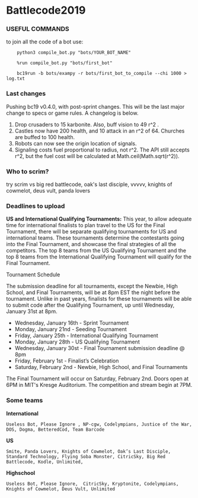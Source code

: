 # Battlecode2019

### USEFUL COMMANDS
to join all the code of a bot use:


        python3 compile_bot.py "bots/YOUR_BOT_NAME"
        
        %run compile_bot.py "bots/first_bot"
        
        bc19run -b bots/exampy -r bots/first_bot_to_compile --chi 1000 > log.txt

        
### Last changes

Pushing bc19 v0.4.0, with post-sprint changes.  This will be the last major change to specs or game rules.  A changelog is below.
1. Drop crusaders to 15 karbonite. Also, buff vision to 49 r^2 .
2. Castles now have 200 health, and 10 attack in an r^2 of 64. Churches are buffed to 100 health.
3. Robots can now see the origin location of signals.
4. Signaling costs fuel proportional to radius, not r^2.  The API still accepts r^2, but the fuel cost will be calculated at Math.ceil(Math.sqrt(r^2)).

### Who to scrim?

try scrim vs big red battlecode, oak's last disciple, vvvvv, knights of cowmelot, deus vult, panda lovers

### Deadlines to upload

**US and International Qualifying Tournaments:** This year, to allow adequate time for international finalists to plan travel to the US for the Final Tournament, there will be separate qualifying tournaments for US and international teams. These tournaments determine the contestants going into the Final Tournament, and showcase the final strategies of all the competitors. The top 8 teams from the US Qualifying Tournament and the top 8 teams from the International Qualifying Tournament will qualify for the Final Tournament.

Tournament Schedule

The submission deadline for all tournaments, except the Newbie, High School, and Final Tournaments, will be at 8pm EST the night before the tournament. Unlike in past years, finalists for these tournaments will be able to submit code after the Qualifying Tournament, up until Wednesday, January 31st at 8pm.

- Wednesday, January 16th - Sprint Tournament
- Monday, January 21nd - Seeding Tournament
- Friday, January 25th - International Qualifying Tournament
- Monday, January 28th - US Qualifying Tournament
- Wednesday, January 30st - Final Tournament submission deadline @ 8pm
- Friday, February 1st - Finalist’s Celebration
- Saturday, February 2nd - Newbie, High School, and Final Tournaments

The Final Tournament will occur on Saturday, February 2nd. Doors open at 6PM in MIT's Kresge Auditorium. The competition and stream begin at 7PM. 





### Some teams


**International**

`Useless Bot, Please Ignore ,
NP-cgw,
Codelympians,
Justice of the War,
DOS,
Dogma,
BetteredCod,
Team Barcode`

**US**

`Smite,
Panda Lovers,
Knights of Cowmelot,
Oak’s Last Disciple,
Standard Technology,
Flying Soba Monster,
CitricSky,
Big Red Battlecode,
Kodle,
Unlimited,
`

**Highschool**

`Useless Bot, Please Ignore, 
CitricSky,
Kryptonite,
Codelympians,
Knights of Cowmelot,
Deus Vult,
Unlimited`




